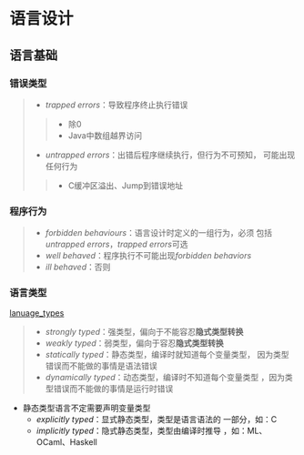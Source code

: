 #	语言设计

##	语言基础

###	错误类型

> - *trapped errors*：导致程序终止执行错误
> > -	除0
> > -	Java中数组越界访问
> - *untrapped errors*：出错后程序继续执行，但行为不可预知，
	可能出现任何行为
> > -	C缓冲区溢出、Jump到错误地址

###	程序行为

> - *forbidden behaviours*：语言设计时定义的一组行为，必须
	包括*untrapped errors*，*trapped errors*可选
> - *well behaved*：程序执行不可能出现*forbidden behaviors*
> - *ill behaved*：否则

###	语言类型

[lanuage_types](imgs/languages_types.png)

> - *strongly typed*：强类型，偏向于不能容忍**隐式类型转换**
> - *weakly typed*：弱类型，偏向于容忍**隐式类型转换**
> - *statically typed*：静态类型，编译时就知道每个变量类型，
	因为类型错误而不能做的事情是语法错误
> - *dynamically typed*：动态类型，编译时不知道每个变量类型
	，因为类型错误而不能做的事情是运行时错误

-	静态类型语言不定需要声明变量类型
	-	*explicitly typed*：显式静态类型，类型是语言语法的
		一部分，如：C
	-	*implicitly typed*：隐式静态类型，类型由编译时推导
		，如：ML、OCaml、Haskell

